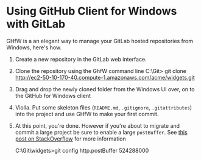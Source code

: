# Using GitHub Client for Windows with GitLab

GHfW is a an elegant way to manage your GitLab hosted repositories from Windows, here's how.

1. Create a new repository in the GitLab web interface.
2. Clone the repository using the GhfW command line
    C:\Git> git clone http://ec2-50-10-170-40.compute-1.amazonaws.com/acme/widgets.git
3. Drag and drop the newly cloned folder from the Windows UI over, on to the GitHub for Windows client
4. Violla. 
    Put some skeleton files (`README.md`, `.gitignore`, `.gitattributes`) into the project and use GHfW to make your first commit.
5. At this point, you're done. 
    However if you're about to migrate and commit a large project be sure to enable a large `postBuffer`. See [this post on StackOverflow](http://stackoverflow.com/questions/2702731/git-fails-when-pushing-commit-to-github) for more information

    C:\Git\widgets>git config http.postBuffer 524288000

